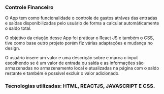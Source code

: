 ### Controle Financeiro


O App tem como funcionalidade o controle de gastos atráves das entradas e saídas disponibilizadas pelo usuário de forma a calcular automáticamente o saldo total.

O objetivo da criação desse App foi praticar o React JS e também o CSS, tive como base outro projeto porém fiz várias adaptações e mudança no design. 



O usuário insere um valor e uma descrição sobre e marca o input escolhendo se é um valor de entrada ou saída e as informações são armazenadas no armazenamento local e atualizadas na página com o saldo restante e também é possível excluir o valor adicionado. 

### Tecnologias utilizadas: HTML, REACTJS, JAVASCRIPT E CSS.
